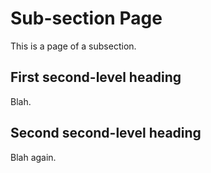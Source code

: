 # Sub-section Page

This is a page of a subsection.

## First second-level heading

Blah.

## Second second-level heading

Blah again.
